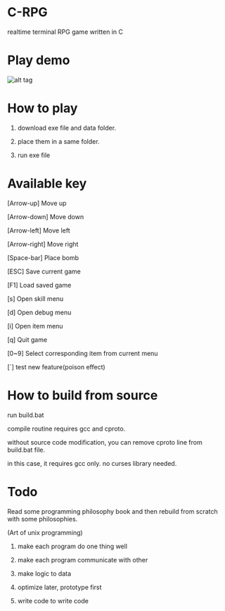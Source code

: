 # C-RPG
realtime terminal RPG game written in C

# Play demo
![alt tag](https://github.com/x86poem/C-RPG/blob/master/Animation.gif)

# How to play
1. download exe file and data folder.

2. place them in a same folder.

3. run exe file

# Available key
[Arrow-up] Move up

[Arrow-down] Move down

[Arrow-left] Move left

[Arrow-right] Move right

[Space-bar] Place bomb

[ESC] Save current game

[F1] Load saved game

[s] Open skill menu

[d] Open debug menu

[i] Open item menu

[q] Quit game

[0~9] Select corresponding item from current menu

[`] test new feature(poison effect)

# How to build from source
run build.bat 

compile routine requires gcc and cproto.

without source code modification, you can remove cproto line from build.bat file.

in this case, it requires gcc only. no curses library needed.

# Todo
Read some programming philosophy book and then rebuild from scratch with some philosophies.

(Art of unix programming)

1) make each program do one thing well

2) make each program communicate with other

3) make logic to data

4) optimize later, prototype first

5) write code to write code


